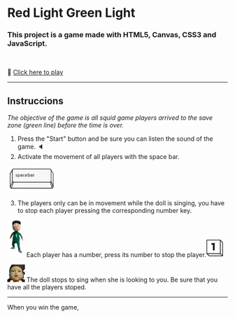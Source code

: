 # Red Light Green Light 

### **This project is a game made with HTML5, Canvas, CSS3 and JavaScript.**

</br>

👾  [Click here to play](https://tatianaprada.github.io/red-light-green-light)

*** 
## Instruccions

_The objective of the game is all squid game players arrived to the save zone (green line) before the time is over._

1. Press the "Start" button and be sure you can listen the sound of the game. 🔈
2. Activate the movement of all players with the space bar.

<img width="110em" src="./images/spacebar-image.png">

3. The players only can be in movement while the doll is singing, you have to stop each player pressing the corresponding number key. 

<img width="40em" src="./images/players/player_1.png">  Each player has a number, press its number to stop the player.<img width="40em" src="./images/number1.png">

<img width="40em" src="./images/evil_doll_2.png"> The doll stops to sing when she is looking to you. Be sure that you have all the players stoped.

***

When you win the game, 
